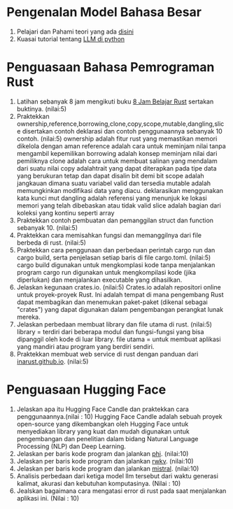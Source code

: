 # Pengenalan Model Bahasa Besar

1. Pelajari dan Pahami teori yang ada [disini](https://rpradeepmenon.medium.com/introduction-to-large-language-models-and-the-transformer-architecture-534408ed7e61)
2. Kuasai tutorial tentang [LLM di python](https://huggingface.co/docs/transformers/llm_tutorial)

# Penguasaan Bahasa Pemrograman Rust
1. Latihan sebanyak 8 jam mengikuti buku [8 Jam Belajar Rust](./8jamrust.pdf) sertakan buktinya. (nilai:5)
2. Praktekkan ownership,reference,borrowing,clone,copy,scope,mutable,dangling,slice disertakan contoh deklarasi dan contoh penggunaannya sebanyak 10 contoh. (nilai:5)
   ownership adalah fitur rust yang memastikan memori dikelola dengan aman
   reference adalah cara untuk meminjam nilai tanpa mengambil kepemilikan
   borrowing adalah konsep meminjam nilai dari pemiliknya
   clone adalah  cara untuk membuat salinan yang mendalam dari suatu nilai
   copy adalahtrait yang dapat diterapkan pada tipe data yang berukuran tetap dan dapat disalin    bit demi bit
   scope adalah jangkauan dimana suatu variabel valid dan tersedia
   mutable adalah memungkinkan modifikasi data  yang diacu. deklarasikan menggunakan kata kunci    mut
   dangling adalah referensi yang menunjuk ke lokasi memori yang telah dibebaskan atau tidak       valid
   slice adalah bagian dari koleksi yang kontinu seperti array
4. Praktekkan contoh pembuatan dan pemanggilan struct dan function sebanyak 10. (nilai:5)
5. Praktekkan cara memisahkan fungsi dan memanggilnya dari file berbeda di rust. (nilai:5)
6. Praktekkan cara penggunaan dan perbedaan perintah cargo run dan cargo build, serta penjelasan setiap baris di file cargo.toml. (nilai:5)
     cargo build digunakan untuk mengkomplasi kode tanpa menjalankan program
     cargo run digunakan untuk mengkompilasi kode (jika diperlukan) dan menjalankan executable yang dihasilkan.
8. Jelaskan kegunaan crates.io. (nilai:5) Crates.io adalah repositori online untuk proyek-proyek Rust. Ini adalah tempat di mana pengembang Rust dapat membagikan dan menemukan paket-paket (dikenal sebagai "crates") yang dapat digunakan dalam pengembangan perangkat lunak mereka.  
9. Jelaskan perbedaan membuat library dan file utama di rust. (nilai:5)
    library = terdiri dari beberapa modul dan fungsi-fungsi yang bisa dipanggil oleh kode di        luar library.
    file utama = untuk membuat aplikasi yang mandiri atau program yang berdiri sendiri.
11. Praktekkan membuat web service di rust dengan panduan dari [inarust.github.io](https://inarust.github.io/). (nilai:5)


# Penguasaan Hugging Face

1. Jelaskan apa itu Hugging Face Candle dan praktekkan cara penggunaannya.(nilai : 10) Hugging Face Candle adalah sebuah proyek open-source yang dikembangkan oleh Hugging Face untuk menyediakan library yang kuat dan mudah digunakan untuk pengembangan dan penelitian dalam bidang Natural Language Processing (NLP) dan Deep Learning. 
2. Jelaskan per baris kode program dan jalankan [phi](https://github.com/mymyid/phi). (nilai:10)
3. Jelaskan per baris kode program dan jalankan [rwkv](https://github.com/mymyid/rwkv). (nilai:10)
4. Jelaskan per baris kode program dan jalankan [mistral](https://github.com/mymyid/mistral). (nilai:10)
5. Analisis perbedaan dari ketiga model llm tersebut dari waktu generasi kalimat, akurasi dan kebutuhan komputasinya. (Nilai : 10)
6. Jealskan bagaimana cara mengatasi error di rust pada saat menjalankan aplikasi ini. (Nilai : 10)

